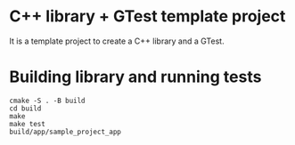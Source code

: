 # C++ library + GTest template project
It is a template project to create a C++ library and a GTest.

# Building library and running tests
```
cmake -S . -B build
cd build
make
make test
build/app/sample_project_app
```
